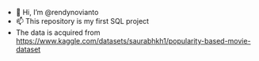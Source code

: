 - 👋 Hi, I’m @rendynovianto
- 📫 This repository is my first SQL project
- The data is acquired from https://www.kaggle.com/datasets/saurabhkh1/popularity-based-movie-dataset

<!---
rendynovianto/rendynovianto is a ✨ special ✨ repository because its `README.md` (this file) appears on your GitHub profile.
You can click the Preview link to take a look at your changes.
--->
